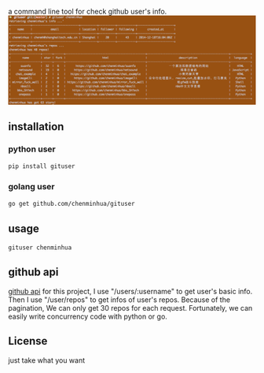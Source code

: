 a command line tool for check github user's info.
![screenShot](screen.png)

## installation

### python user
```sh
pip install gituser
```

### golang user
```sh
go get github.com/chenminhua/gituser
```

## usage
```sh
gituser chenminhua
```

## github api
[github api](https://developer.github.com/v3/)
for this project, I use "/users/:username" to get user's basic info.
Then I use "/user/repos" to get infos of user's repos.
Because of the pagination, We can only get 30 repos for each request.
Fortunately, we can easily write concurrency code with python or go.  

## License
just take what you want
